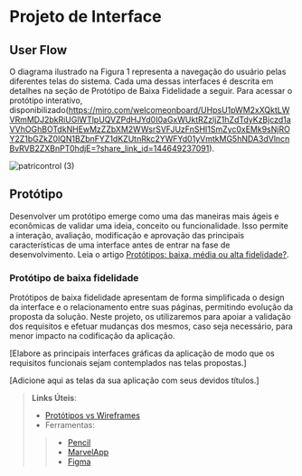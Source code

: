 
# Projeto de Interface

## User Flow
O diagrama ilustrado na Figura 1 representa a navegação do usuário pelas diferentes telas do sistema. Cada uma dessas interfaces é descrita em detalhes na seção de Protótipo de Baixa Fidelidade a seguir. Para acessar o protótipo interativo, disponibilizado(https://miro.com/welcomeonboard/UHpsU1pWM2xXQktLWVRmMDJ2bkRiUGlWTlpUQVZPdHJYd0I0aGxWUktRZzljZ1hZdTdyKzBjczd1aVVhOGhBOTdkNHEwMzZZbXM2WWsrSVFJUzFnSHI1SmZyc0xEMk9sNjROY2Z1bGZkZ0lQN1BZbnFYZ1dKZUtnRkc2YWFYd01yVmtkMG5hNDA3dVlncnBvRVB2ZXBnPT0hdjE=?share_link_id=144649237091).

![patricontrol (3)](https://github.com/user-attachments/assets/2a28d6a5-060d-41a9-8dd6-f404af258aec)



## Protótipo

Desenvolver um protótipo emerge como uma das maneiras mais ágeis e econômicas de validar uma ideia, conceito ou funcionalidade. Isso permite a interação, avaliação, modificação e aprovação das principais características de uma interface antes de entrar na fase de desenvolvimento. Leia o artigo [Protótipos: baixa, média ou alta fidelidade?](https://medium.com/ladies-that-ux-br/prot%C3%B3tipos-baixa-m%C3%A9dia-ou-alta-fidelidade-71d897559135).

### Protótipo de baixa fidelidade

Protótipos de baixa fidelidade apresentam de forma simplificada o design da interface e o relacionamento entre suas páginas, permitindo evolução da proposta da solução. Neste projeto, os utilizaremos para apoiar a validação dos requisitos e efetuar mudanças dos mesmos, caso seja necessário, para menor impacto na codificação da aplicação.

[Elabore as principais interfaces gráficas da aplicação de modo que os requisitos funcionais sejam contemplados nas telas propostas.]

[Adicione aqui as telas da sua aplicação com seus devidos títulos.] 
 
> **Links Úteis**:
> - [Protótipos vs Wireframes](https://www.nngroup.com/videos/prototypes-vs-wireframes-ux-projects/)
>- Ferramentas:
>> - [Pencil](https://pencil.evolus.vn/)
>> - [MarvelApp](https://marvelapp.com/)
>> - [Figma](https://www.figma.com/)



